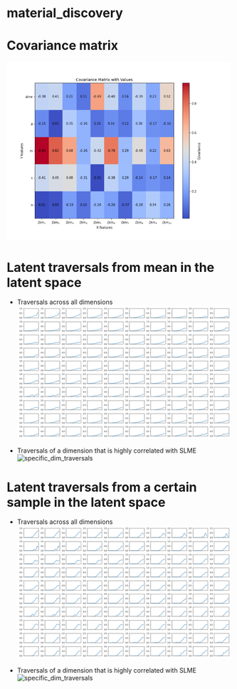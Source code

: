 # material_discovery

# Covariance matrix
![cov_mat](imgs/cov_mat_infer.png)

# Latent traversals from mean in the latent space

* Traversals across all dimensions
![all_latent_traversals](imgs/component_infer_from_mean.png)

* Traversals of a dimension that is highly correlated with SLME
![specific_dim_traversals](imgs/component_infer_7_from_mean.png)


# Latent traversals from a certain sample in the latent space

* Traversals across all dimensions
![all_latent_traversals](imgs/component_infer_from_certain_sample.png)

* Traversals of a dimension that is highly correlated with SLME
![specific_dim_traversals](imgs/component_infer_7_from_certain_sample.png)
